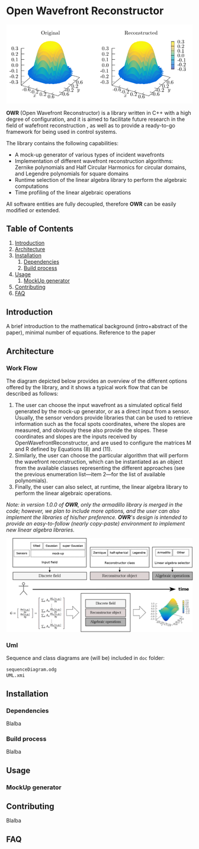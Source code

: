 
# Open Wavefront Reconstructor


![Alt text](pics/OWR_a.png?raw=true "Title")

**OWR** (Open Wavefront Reconstructor) is a library written in C++ with a high degree of configuration, and it is aimed to facilitate future research in the field of wafefront reconstruction , as well as to provide a ready-to-go framework for being used in control systems.

The library contains the following capabilities:


* A mock-up generator of various types of incident wavefronts
* Implementation of different wavefront reconstruction algorithms: Zernike polynomials and Half Circular Harmonics for circular domains, and Legendre polynomials for square domains
* Runtime selection of the linear algebra library to perform the algebraic computations 
* Time profiling of the linear algebraic operations

All software entities are fully decoupled, therefore **OWR** can be easily modified or extended. 

<!--Additionally, porting the linear algebra functions to specific hardware architectures is part of our future work, which is aimed to decrease the CPU times below the millisecond for the operations associated with Equations (10) and (11). According to our experience, this will make the OpenWavefrontReconstructor an interesting option in control systems where the reconstruction is required to be nearly real-time, such as in the adaptive optics [4,14]. The diagram depicted in Figure 3 provides the different options offered by the library, and it shows a typical work flow that can be described as follows: 1.-->

<!--The user can choose the input wavefront as a simulated optical field generated by the mock-up generator, or as a direct input from a sensor. Usually, the sensor vendors provide libraries that can be used to retrieve information such as the focal spots coordinates, where the slopes are measured, and obviously these also provide the slopes. These coordinates and slopes are the inputs received by OpenWavefrontReconstructor, and are used to configure the matrices M and R defined by Equations (8) and (11). Similarly, the user can choose the particular algorithm that will perform the wavefront reconstruction, which can be instantiated as an object from the available classes representing the different approaches (see the previous enumeration list—item 2—for the list of available polynomials). Finally, the user can also select, at runtime, the linear algebra library to perform the linear algebraic operations. In version 1.0.0 of OpenWavefrontReconstructor, only the armadillo library is merged in the code; however, we plan to include more options, and the user can also implement the libraries of his/her preference. OpenWavefrontReconstructor’s design is intended to provide an easy-to-follow (nearly copy-paste) environment to implement new linear algebra libraries. -->


## Table of Contents


1. [ Introduction](#-introduction)
2. [Architecture](#architecture)
3. [ Installation](#-installation)
	1. [ Dependencies](#-dependencies)
	2. [ Build process](#-build-process)
4. [ Usage](#-usage)
	1. [ MockUp generator](#-mockup-generator)
5. [ Contributing](#-contributing)
6. [ FAQ](#-faq)


##  Introduction 
A brief introduction to the mathematical background (intro+abstract of the paper), minimal number of equations.
Reference to the paper

## Architecture
### Work Flow
The diagram depicted below provides an overview of the different options offered by the library, and it shows a typical work flow that can be described as follows:
1. The user can choose the input wavefront as a simulated optical field generated by the mock-up generator, or as a direct input from a sensor. Usually, the sensor vendors provide libraries that can be used to retrieve information such as the focal spots coordinates, where the slopes are measured, and obviously these also provide the slopes. These coordinates and slopes are the inputs received by OpenWavefrontReconstructor, and are used to configure the matrices M and R defined by Equations (8) and (11). 
2. Similarly, the user can choose the particular algorithm that will perform the wavefront reconstruction, which can be instantiated as an object from the available classes representing the different approaches (see the previous enumeration list—item 2—for the list of available polynomials). 
3. Finally, the user can also select, at runtime, the linear algebra library to perform the linear algebraic operations. 

_Note: in version 1.0.0 of **OWR**, only the armadillo library is merged in the code; however, we plan to include more options, and the user can also implement the libraries of his/her preference. 
**OWR**'s design is intended to provide an easy-to-follow (nearly copy-paste) environment to implement new linear algebra libraries._


![Alt text](pics/OWR_flowDiagram.png?raw=true "Title")


### Uml
Sequence and class diagrams are (will be) included in `doc` folder: 
```
sequenceDiagram.odg
UML.xmi
```

##  Installation 
###  Dependencies
Blalba
###  Build process 
Blalba

##  Usage
###  MockUp generator 


##  Contributing
Blalba

##  FAQ


